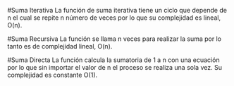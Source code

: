#Suma Iterativa
La función de suma iterativa tiene un ciclo que depende de n el cual se repite n número de veces por lo que su complejidad es lineal, O(n).

#Suma Recursiva
La función se llama n veces para realizar la suma por lo tanto es de complejidad lineal, O(n).

#Suma Directa
La función calcula la sumatoria de 1 a n con una ecuación por lo que sin importar el valor de n el proceso se realiza una sola vez. Su complejidad es constante O(1).